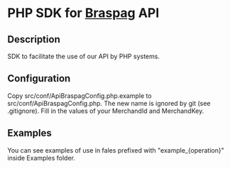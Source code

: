 PHP SDK for [Braspag](http://www.braspag.com.br) API
=========

## Description
SDK to facilitate the use of our API by PHP systems.

## Configuration
Copy src/conf/ApiBraspagConfig.php.example to src/conf/ApiBraspagConfig.php.
The new name is ignored by git (see .gitignore).
Fill in the values of your MerchandId and MerchandKey.

## Examples
You can see examples of use in fales prefixed with "example_{operation}" inside Examples folder.

